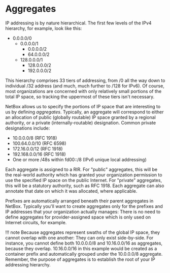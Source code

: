 # Aggregates

IP addressing is by nature hierarchical. The first few levels of the IPv4 hierarchy, for example, look like this:

* 0.0.0.0/0
    * 0.0.0.0/1
        * 0.0.0.0/2
        * 64.0.0.0/2
    * 128.0.0.0/1
        * 128.0.0.0/2
        * 192.0.0.0/2

This hierarchy comprises 33 tiers of addressing, from /0 all the way down to individual /32 address (and much, much further to /128 for IPv6). Of course, most organizations are concerned with only relatively small portions of the total IP space, so tracking the uppermost of these tiers isn't necessary.

NetBox allows us to specify the portions of IP space that are interesting to us by defining _aggregates_. Typically, an aggregate will correspond to either an allocation of public (globally routable) IP space granted by a regional authority, or a private (internally-routable) designation. Common private designations include:

* 10.0.0.0/8 (RFC 1918)
* 100.64.0.0/10 (RFC 6598)
* 172.16.0.0/12 (RFC 1918)
* 192.168.0.0/16 (RFC 1918)
* One or more /48s within fd00::/8 (IPv6 unique local addressing)

Each aggregate is assigned to a RIR. For "public" aggregates, this will be the real-world authority which has granted your organization permission to use the specified IP space on the public Internet. For "private" aggregates, this will be a statutory authority, such as RFC 1918. Each aggregate can also annotate that date on which it was allocated, where applicable.

Prefixes are automatically arranged beneath their parent aggregates in NetBox. Typically you'll want to create aggregates only for the prefixes and IP addresses that your organization actually manages: There is no need to define aggregates for provider-assigned space which is only used on Internet circuits, for example.

!!! note
    Because aggregates represent swaths of the global IP space, they cannot overlap with one another: They can only exist side-by-side. For instance, you cannot define both 10.0.0.0/8 and 10.16.0.0/16 as aggregates, because they overlap. 10.16.0.0/16 in this example would be created as a container prefix and automatically grouped under the 10.0.0.0/8 aggregate. Remember, the purpose of aggregates is to establish the root of your IP addressing hierarchy.
